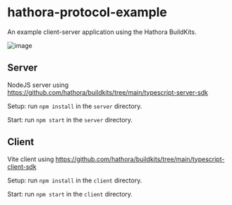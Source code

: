 # hathora-protocol-example

An example client-server application using the Hathora BuildKits.

![image](https://user-images.githubusercontent.com/5400947/154554747-2418c0c1-2658-45ea-bcd9-331cea37fabc.png)

## Server

NodeJS server using https://github.com/hathora/buildkits/tree/main/typescript-server-sdk

Setup: run `npm install` in the `server` directory.

Start: run `npm start` in the `server` directory.

## Client

Vite client using https://github.com/hathora/buildkits/tree/main/typescript-client-sdk

Setup: run `npm install` in the `client` directory.

Start: run `npm start` in the `client` directory.

